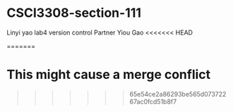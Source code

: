 # CSCI3308-section-111
Linyi yao lab4 version control
Partner Yiou Gao
<<<<<<< HEAD


=======
# This might cause a merge conflict
>>>>>>> 65e54ce2a86293be565d07372267ac0fcd51b8f7
